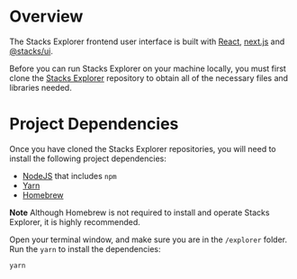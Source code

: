 # Overview

The Stacks Explorer frontend user interface is built with [React](https://reactjs.org/), [next.js](https://github.com/vercel/next.js) and [@stacks/ui](https://github.com/hirosystems/ui).

Before you can run Stacks Explorer on your machine locally, you must first clone the [Stacks Explorer](https://github.com/hirosystems/explorer) repository to obtain all of the necessary files and libraries needed.

# Project Dependencies

Once you have cloned the Stacks Explorer repositories, you will need to install the following project dependencies:

- [NodeJS](https://nodejs.dev/en/) that includes `npm`
- [Yarn](https://yarnpkg.com/)
- [Homebrew](https://brew.sh/)

**Note** Although Homebrew is not required to install and operate Stacks Explorer, it is highly recommended.

Open your terminal window, and make sure you are in the `/explorer` folder. Run the `yarn` to install the dependencies:

`yarn`
